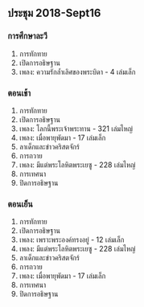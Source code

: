 
## ประชุม 2018-Sept16

### การศึกษาละวี

1. การทักทาย 
2. เปิดการอธิษฐาน 
3. เพลง:  ความรักล้ำเลิศของพระบิดา - 4 เล่มเล็ก

### ตอนเช้า

1. การทักทาย 
2. เปิดการอธิษฐาน 
3. เพลง:  โลกนี้พระเจ้าพระทาน - 321 เล่มไหญ่
4. เพลง:  เมื่อพายุพัดมา - 17 เล่มเล็ก
5. ลาเด็กและข่าวคริสตจักร์
6. การถวาย
7. เพลง:  มีแต่พระโลหิตพระเยซู - 228 เล่มไหญ่
8. การเทศนา
9. ปิดการอธิษฐาน

### ตอนเย็น

1. การทักทาย 
2. เปิดการอธิษฐาน 
3. เพลง:  เพราะพระองค์ทรงอยู่ - 12 เล่มเล็ก
4. เพลง:  มีแต่พระโลหิตพระเยซู - 228 เล่มไหญ่
5. ลาเด็กและข่าวคริสตจักร์
6. การถวาย
7. เพลง:  เมื่อพายุพัดมา - 17 เล่มเล็ก
8. การเทศนา
9. ปิดการอธิษฐาน
